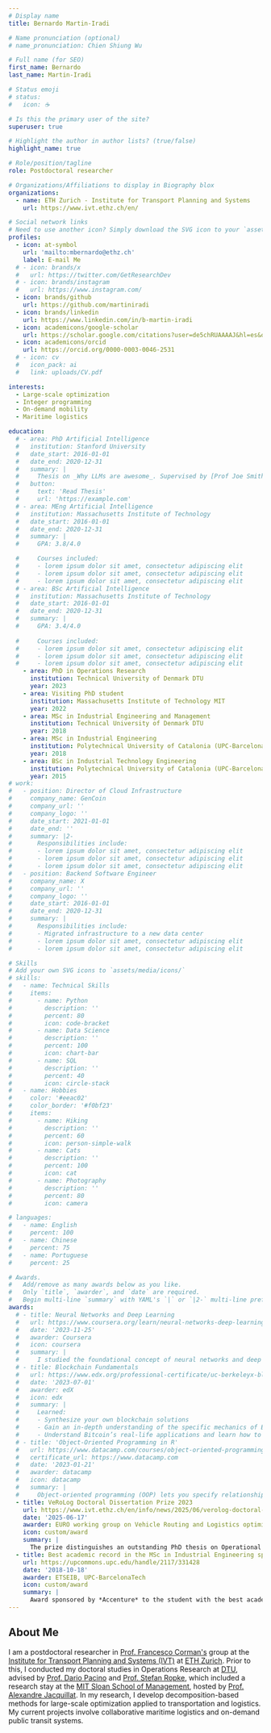 ```yaml
---
# Display name
title: Bernardo Martin-Iradi

# Name pronunciation (optional)
# name_pronunciation: Chien Shiung Wu

# Full name (for SEO)
first_name: Bernardo
last_name: Martin-Iradi

# Status emoji
# status:
#   icon: ☕️

# Is this the primary user of the site?
superuser: true

# Highlight the author in author lists? (true/false)
highlight_name: true

# Role/position/tagline
role: Postdoctoral researcher

# Organizations/Affiliations to display in Biography blox
organizations:
  - name: ETH Zurich - Institute for Transport Planning and Systems
    url: https://www.ivt.ethz.ch/en/

# Social network links
# Need to use another icon? Simply download the SVG icon to your `assets/media/icons/` folder.
profiles:
  - icon: at-symbol
    url: 'mailto:mbernardo@ethz.ch'
    label: E-mail Me
  # - icon: brands/x
  #   url: https://twitter.com/GetResearchDev
  # - icon: brands/instagram
  #   url: https://www.instagram.com/
  - icon: brands/github
    url: https://github.com/martiniradi
  - icon: brands/linkedin
    url: https://www.linkedin.com/in/b-martin-iradi
  - icon: academicons/google-scholar
    url: https://scholar.google.com/citations?user=de5chRUAAAAJ&hl=es&oi=ao
  - icon: academicons/orcid
    url: https://orcid.org/0000-0003-0046-2531
  # - icon: cv
  #   icon_pack: ai
  #   link: uploads/CV.pdf

interests:
  - Large-scale optimization
  - Integer programming
  - On-demand mobility
  - Maritime logistics

education:
  # - area: PhD Artificial Intelligence
  #   institution: Stanford University
  #   date_start: 2016-01-01
  #   date_end: 2020-12-31
  #   summary: |
  #     Thesis on _Why LLMs are awesome_. Supervised by [Prof Joe Smith](https://example.com). Presented papers at 5 IEEE conferences with the contributions being published in 2 Springer journals.
  #   button:
  #     text: 'Read Thesis'
  #     url: 'https://example.com'
  # - area: MEng Artificial Intelligence
  #   institution: Massachusetts Institute of Technology
  #   date_start: 2016-01-01
  #   date_end: 2020-12-31
  #   summary: |
  #     GPA: 3.8/4.0

  #     Courses included:
  #     - lorem ipsum dolor sit amet, consectetur adipiscing elit
  #     - lorem ipsum dolor sit amet, consectetur adipiscing elit
  #     - lorem ipsum dolor sit amet, consectetur adipiscing elit
  # - area: BSc Artificial Intelligence
  #   institution: Massachusetts Institute of Technology
  #   date_start: 2016-01-01
  #   date_end: 2020-12-31
  #   summary: |
  #     GPA: 3.4/4.0
      
  #     Courses included:
  #     - lorem ipsum dolor sit amet, consectetur adipiscing elit
  #     - lorem ipsum dolor sit amet, consectetur adipiscing elit
  #     - lorem ipsum dolor sit amet, consectetur adipiscing elit
    - area: PhD in Operations Research
      institution: Technical University of Denmark DTU
      year: 2023
    - area: Visiting PhD student
      institution: Massachusetts Institute of Technology MIT
      year: 2022
    - area: MSc in Industrial Engineering and Management
      institution: Technical University of Denmark DTU
      year: 2018
    - area: MSc in Industrial Engineering
      institution: Polytechnical University of Catalonia (UPC-BarcelonaTech)
      year: 2018
    - area: BSc in Industrial Technology Engineering
      institution: Polytechnical University of Catalonia (UPC-BarcelonaTech)
      year: 2015
# work:
#   - position: Director of Cloud Infrastructure
#     company_name: GenCoin
#     company_url: ''
#     company_logo: ''
#     date_start: 2021-01-01
#     date_end: ''
#     summary: |2-
#       Responsibilities include:
#       - lorem ipsum dolor sit amet, consectetur adipiscing elit
#       - lorem ipsum dolor sit amet, consectetur adipiscing elit
#       - lorem ipsum dolor sit amet, consectetur adipiscing elit
#   - position: Backend Software Engineer
#     company_name: X
#     company_url: ''
#     company_logo: ''
#     date_start: 2016-01-01
#     date_end: 2020-12-31
#     summary: |
#       Responsibilities include:
#       - Migrated infrastructure to a new data center
#       - lorem ipsum dolor sit amet, consectetur adipiscing elit
#       - lorem ipsum dolor sit amet, consectetur adipiscing elit

# Skills
# Add your own SVG icons to `assets/media/icons/`
# skills:
#   - name: Technical Skills
#     items:
#       - name: Python
#         description: ''
#         percent: 80
#         icon: code-bracket
#       - name: Data Science
#         description: ''
#         percent: 100
#         icon: chart-bar
#       - name: SQL
#         description: ''
#         percent: 40
#         icon: circle-stack
#   - name: Hobbies
#     color: '#eeac02'
#     color_border: '#f0bf23'
#     items:
#       - name: Hiking
#         description: ''
#         percent: 60
#         icon: person-simple-walk
#       - name: Cats
#         description: ''
#         percent: 100
#         icon: cat
#       - name: Photography
#         description: ''
#         percent: 80
#         icon: camera

# languages:
#   - name: English
#     percent: 100
#   - name: Chinese
#     percent: 75
#   - name: Portuguese
#     percent: 25

# Awards.
#   Add/remove as many awards below as you like.
#   Only `title`, `awarder`, and `date` are required.
#   Begin multi-line `summary` with YAML's `|` or `|2-` multi-line prefix and indent 2 spaces below.
awards:
  # - title: Neural Networks and Deep Learning
  #   url: https://www.coursera.org/learn/neural-networks-deep-learning
  #   date: '2023-11-25'
  #   awarder: Coursera
  #   icon: coursera
  #   summary: |
  #     I studied the foundational concept of neural networks and deep learning. By the end, I was familiar with the significant technological trends driving the rise of deep learning; build, train, and apply fully connected deep neural networks; implement efficient (vectorized) neural networks; identify key parameters in a neural network’s architecture; and apply deep learning to your own applications.
  # - title: Blockchain Fundamentals
  #   url: https://www.edx.org/professional-certificate/uc-berkeleyx-blockchain-fundamentals
  #   date: '2023-07-01'
  #   awarder: edX
  #   icon: edx
  #   summary: |
  #     Learned:
  #     - Synthesize your own blockchain solutions
  #     - Gain an in-depth understanding of the specific mechanics of Bitcoin
  #     - Understand Bitcoin’s real-life applications and learn how to attack and destroy Bitcoin, Ethereum, smart contracts and Dapps, and alternatives to Bitcoin’s Proof-of-Work consensus algorithm
  # - title: 'Object-Oriented Programming in R'
  #   url: https://www.datacamp.com/courses/object-oriented-programming-with-s3-and-r6-in-r
  #   certificate_url: https://www.datacamp.com
  #   date: '2023-01-21'
  #   awarder: datacamp
  #   icon: datacamp
  #   summary: |
  #     Object-oriented programming (OOP) lets you specify relationships between functions and the objects that they can act on, helping you manage complexity in your code. This is an intermediate level course, providing an introduction to OOP, using the S3 and R6 systems. S3 is a great day-to-day R programming tool that simplifies some of the functions that you write. R6 is especially useful for industry-specific analyses, working with web APIs, and building GUIs.
  - title: VeRoLog Doctoral Dissertation Prize 2023
    url: https://www.ivt.ethz.ch/en/info/news/2025/06/verolog-doctoral-dissertation-prize.html
    date: '2025-06-17'
    awarder: EURO working group on Vehicle Routing and Logistics optimization (VeRoLog) 
    icon: custom/award
    summary: |
      The prize distinguishes an outstanding PhD thesis on Operational Research methods applied to Vehicle Routing and Logistics Optimization.
  - title: Best academic record in the MSc in Industrial Engineering specialized in Management
    url: https://upcommons.upc.edu/handle/2117/331428
    date: '2018-10-18'
    awarder: ETSEIB, UPC-BarcelonaTech 
    icon: custom/award
    summary: |
      Award sponsored by *Accenture* to the student with the best academic record of the year.    
---
```


## About Me

I am a postdoctoral researcher in <a href="https://www.ivt.ethz.ch/en/people/profile.francesco-corman.html" target="_blank" rel="noopener"> Prof. Francesco Corman's</a> group at the <a href="https://www.ivt.ethz.ch/en/" target="_blank" rel="noopener"> Institute for Transport Planning and Systems (IVT)</a> at <a href="https://ethz.ch/de.html" target="_blank" rel="noopener"> ETH Zurich</a>. 
Prior to this, I conducted my doctoral studies in Operations Research at <a href="https://www.dtu.dk/english/" target="_blank" rel="noopener">DTU</a>, advised by <a href="https://orbit.dtu.dk/en/persons/dario-pacino" target="_blank" rel="noopener">Prof. Dario Pacino</a> and <a href="https://orbit.dtu.dk/en/persons/stefan-r%C3%B8pke" target="_blank" rel="noopener">Prof. Stefan Ropke</a>, which included a research stay at the <a href="https://mitsloan.mit.edu/" target="_blank" rel="noopener">MIT Sloan School of Management</a>, hosted by <a href="https://mitsloan.mit.edu/faculty/directory/alexandre-jacquillat" target="_blank" rel="noopener">Prof. Alexandre Jacquillat</a>.
In my research, I develop decomposition-based methods for large-scale optimization applied to transportation and logistics. My current projects involve collaborative maritime logistics and on-demand public transit systems.
<!-- {style="text-align: justify;"} -->
